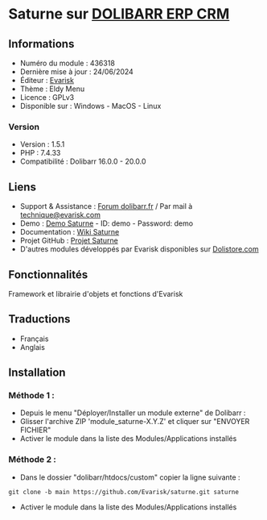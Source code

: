 # Saturne sur [DOLIBARR ERP CRM](https://dolibarr.org)

## Informations

- Numéro du module : 436318
- Dernière mise à jour : 24/06/2024
- Éditeur : [Evarisk](https://evarisk.com)
- Thème : Eldy Menu
- Licence : GPLv3
- Disponible sur : Windows - MacOS - Linux

### Version

- Version : 1.5.1
- PHP : 7.4.33
- Compatibilité : Dolibarr 16.0.0 - 20.0.0

## Liens

- Support & Assistance : [Forum dolibarr.fr](https://dolibarr.fr) / Par mail à technique@evarisk.com
- Demo : [Demo Saturne](https://demodoli.digirisk.com) - ID: demo - Password: demo
- Documentation : [Wiki Saturne](https://wiki.dolibarr.org/index.php/Module_Saturne)
- Projet GitHub : [Projet Saturne](https://github.com/Evarisk/Saturne/projects?query=is%3Aopen)
- D'autres modules développés par Evarisk disponibles sur [Dolistore.com](https://dolistore.com)

## Fonctionnalités

Framework et librairie d'objets et fonctions d'Evarisk

## Traductions

- Français
- Anglais

## Installation

### Méthode 1 :

- Depuis le menu "Déployer/Installer un module externe" de Dolibarr :
- Glisser l'archive ZIP 'module_saturne-X.Y.Z' et cliquer sur "ENVOYER FICHIER"
- Activer le module dans la liste des Modules/Applications installés

### Méthode 2 :

- Dans le dossier "dolibarr/htdocs/custom" copier la ligne suivante :
``` 
git clone -b main https://github.com/Evarisk/saturne.git saturne
```
- Activer le module dans la liste des Modules/Applications installés
